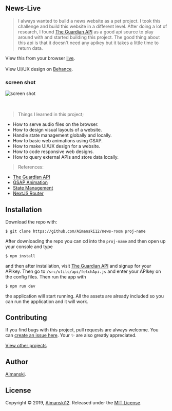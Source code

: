 ## News-Live

> I always wanted to build a news website as a pet project. I took this challenge and build this website in a different level. After doing a lot of research, I found [The Guardian API](https://open-platform.theguardian.com/) as a good api source to play around with and started building this project. The good thing about this api is that it doesn't need any apikey but it takes a little time to return data. 

View this from your browser [live](https://news-box.vercel.app).<br><br>
View UI/UX design on [Behance](https://www.behance.net/gallery/107484257/News-Box).

### screen shot

<div float="left">
  <img src="https://github.com/Aimanski12/proj-resource/blob/master/libs/react/react25-news-room.gif" alt="screen shot">
</div><br><br>

> Things I learned in this project;
  * How to serve audio files on the browser. 
  * How to design visual layouts of a website.
  * Handle state management globally and locally.
  * How to basic web animations using GSAP.
  * How to make UI/UX design for a website.
  * How to code responsive web designs.
  * How to query external APIs and store data locally.
  
> References:
  * [The Guardian API](https://open-platform.theguardian.com/)
  * [GSAP Animation](https://greensock.com/gsap/)
  * [State Management](https://reactjs.org/docs/hooks-state.html)
  * [NextJS Router](https://nextjs.org/docs/api-reference/next/router)

## Installation


Download the repo with:

```bash
$ git clone https://github.com/Aimanski12/news-room proj-name
```

After downloading the repo you can cd into the `proj-name` and then open up your console and type 

```bash
$ npm install
```

and then after installation, visit [The Guardian API](https://open-platform.theguardian.com/) and signup for your APIkey. Then go to `/src/utils/api/fetchApi.js` and enter your APIkey on the config files. Then run the app with

```bash
$ npm run dev
```

the application will start running. All the assets are already included so you can run the application and it will work. 

## Contributing

If you find bugs with this project, pull requests are always welcome. You can [create an issue here](https://github.com/Aimanski12/foto-pics/issues/new).
Your :sparkles: are also greatly appreciated.

[View other projects](https://github.com/Aimanski12/web_dev_projects)

## Author

[Aimanski](http://bit.ly/aiman-profile-github).

## License 

Copyright © 2019, [Aimanski12](http://bit.ly/aiman-profile-github).
Released under the [MIT License](LICENSE).

